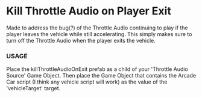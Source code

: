 # Kill Throttle Audio on Player Exit

Made to address the bug(?) of the Throttle Audio continuing to play if the player leaves the vehicle while still accelerating.
This simply makes sure to turn off the Throttle Audio when the player exits the vehicle.

### USAGE ###

Place the killThrottleAudioOnExit prefab as a child of your 'Throttle Audio Source' Game Object. 
Then place the Game Object that contains the Arcade Car script (I think any vehicle script will work) as the value of the 'vehicleTarget' target.